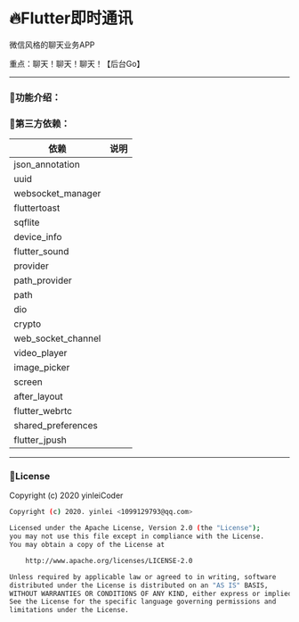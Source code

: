 # 🔥Flutter即时通讯

微信风格的聊天业务APP

重点：聊天！聊天！聊天！【后台Go】

------

### :triangular_flag_on_post:功能介绍：





### :deciduous_tree:第三方依赖：

| 依赖               | 说明 |
| ------------------ | ---- |
| json_annotation    |      |
| uuid               |      |
| websocket_manager  |      |
| fluttertoast       |      |
| sqflite            |      |
| device_info        |      |
| flutter_sound      |      |
| provider           |      |
| path_provider      |      |
| path               |      |
| dio                |      |
| crypto             |      |
| web_socket_channel |      |
| video_player       |      |
| image_picker       |      |
| screen             |      |
| after_layout       |      |
| flutter_webrtc     |      |
| shared_preferences |      |
| flutter_jpush      |      |





------



### :link:License

Copyright (c) 2020 yinleiCoder

```bash
Copyright (c) 2020. yinlei <1099129793@qq.com>

Licensed under the Apache License, Version 2.0 (the "License");
you may not use this file except in compliance with the License.
You may obtain a copy of the License at

    http://www.apache.org/licenses/LICENSE-2.0

Unless required by applicable law or agreed to in writing, software
distributed under the License is distributed on an "AS IS" BASIS,
WITHOUT WARRANTIES OR CONDITIONS OF ANY KIND, either express or implied.
See the License for the specific language governing permissions and
limitations under the License.
```